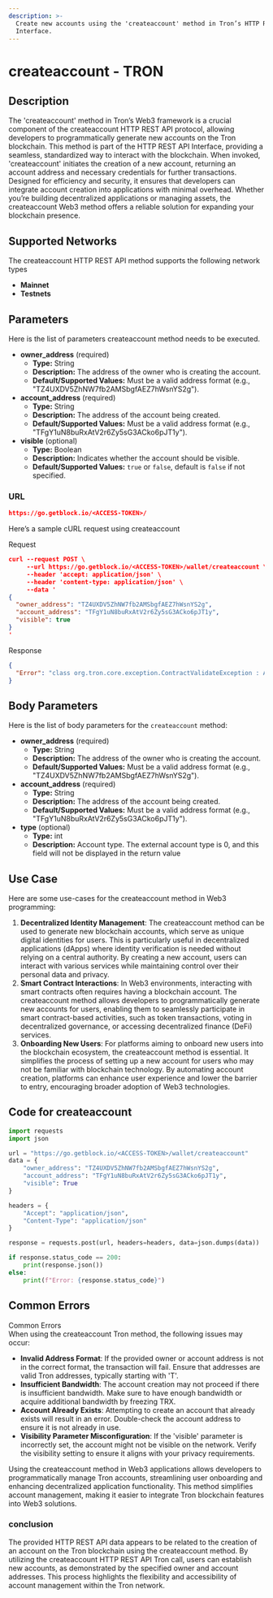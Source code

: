 ```yaml
---
description: >-
  Create new accounts using the 'createaccount' method in Tron’s HTTP REST API
  Interface.
---
```


# createaccount - TRON

## Description

The 'createaccount' method in Tron’s Web3 framework is a crucial component of the createaccount HTTP REST API protocol, allowing developers to programmatically generate new accounts on the Tron blockchain. This method is part of the HTTP REST API Interface, providing a seamless, standardized way to interact with the blockchain. When invoked, 'createaccount' initiates the creation of a new account, returning an account address and necessary credentials for further transactions. Designed for efficiency and security, it ensures that developers can integrate account creation into applications with minimal overhead. Whether you’re building decentralized applications or managing assets, the createaccount Web3 method offers a reliable solution for expanding your blockchain presence.

## Supported Networks

The createaccount HTTP REST API method supports the following network types

* **Mainnet**
* **Testnets**

## Parameters

Here is the list of parameters createaccount method needs to be executed.

* **owner\_address** (required)
  * **Type:** String
  * **Description:** The address of the owner who is creating the account.
  * **Default/Supported Values:** Must be a valid address format (e.g., "TZ4UXDV5ZhNW7fb2AMSbgfAEZ7hWsnYS2g").
* **account\_address** (required)
  * **Type:** String
  * **Description:** The address of the account being created.
  * **Default/Supported Values:** Must be a valid address format (e.g., "TFgY1uN8buRxAtV2r6Zy5sG3ACko6pJT1y").
* **visible** (optional)
  * **Type:** Boolean
  * **Description:** Indicates whether the account should be visible.
  * **Default/Supported Values:** `true` or `false`, default is `false` if not specified.

### URL

```json
https://go.getblock.io/<ACCESS-TOKEN>/
```

Here’s a sample cURL request using createaccount

Request

```json
curl --request POST \
     --url https://go.getblock.io/<ACCESS-TOKEN>/wallet/createaccount \
     --header 'accept: application/json' \
     --header 'content-type: application/json' \
     --data '
{
  "owner_address": "TZ4UXDV5ZhNW7fb2AMSbgfAEZ7hWsnYS2g",
  "account_address": "TFgY1uN8buRxAtV2r6Zy5sG3ACko6pJT1y",
  "visible": true
}
'
```

Response

```json
{
  "Error": "class org.tron.core.exception.ContractValidateException : Account has existed"
}
```

## Body Parameters

Here is the list of body parameters for the `createaccount` method:

* **owner\_address** (required)
  * **Type:** String
  * **Description:** The address of the owner who is creating the account.
  * **Default/Supported Values:** Must be a valid address format (e.g., "TZ4UXDV5ZhNW7fb2AMSbgfAEZ7hWsnYS2g").
* **account\_address** (required)
  * **Type:** String
  * **Description:** The address of the account being created.
  * **Default/Supported Values:** Must be a valid address format (e.g., "TFgY1uN8buRxAtV2r6Zy5sG3ACko6pJT1y").
* **type** (optional)
  * **Type:** int
  * **Description:** Account type. The external account type is 0, and this field will not be displayed in the return value

## Use Case

Here are some use-cases for the createaccount method in Web3 programming:

1. **Decentralized Identity Management**: The createaccount method can be used to generate new blockchain accounts, which serve as unique digital identities for users. This is particularly useful in decentralized applications (dApps) where identity verification is needed without relying on a central authority. By creating a new account, users can interact with various services while maintaining control over their personal data and privacy.
2. **Smart Contract Interactions**: In Web3 environments, interacting with smart contracts often requires having a blockchain account. The createaccount method allows developers to programmatically generate new accounts for users, enabling them to seamlessly participate in smart contract-based activities, such as token transactions, voting in decentralized governance, or accessing decentralized finance (DeFi) services.
3. **Onboarding New Users**: For platforms aiming to onboard new users into the blockchain ecosystem, the createaccount method is essential. It simplifies the process of setting up a new account for users who may not be familiar with blockchain technology. By automating account creation, platforms can enhance user experience and lower the barrier to entry, encouraging broader adoption of Web3 technologies.

## Code for createaccount

```python
import requests
import json

url = "https://go.getblock.io/<ACCESS-TOKEN>/wallet/createaccount"
data = {
    "owner_address": "TZ4UXDV5ZhNW7fb2AMSbgfAEZ7hWsnYS2g",
    "account_address": "TFgY1uN8buRxAtV2r6Zy5sG3ACko6pJT1y",
    "visible": True
}

headers = {
    "Accept": "application/json",
    "Content-Type": "application/json"
}

response = requests.post(url, headers=headers, data=json.dumps(data))

if response.status_code == 200:
    print(response.json())
else:
    print(f"Error: {response.status_code}")

```

## Common Errors

Common Errors\
When using the createaccount Tron method, the following issues may occur:

* **Invalid Address Format**: If the provided owner or account address is not in the correct format, the transaction will fail. Ensure that addresses are valid Tron addresses, typically starting with 'T'.
* **Insufficient Bandwidth**: The account creation may not proceed if there is insufficient bandwidth. Make sure to have enough bandwidth or acquire additional bandwidth by freezing TRX.
* **Account Already Exists**: Attempting to create an account that already exists will result in an error. Double-check the account address to ensure it is not already in use.
* **Visibility Parameter Misconfiguration**: If the 'visible' parameter is incorrectly set, the account might not be visible on the network. Verify the visibility setting to ensure it aligns with your privacy requirements.

Using the createaccount method in Web3 applications allows developers to programmatically manage Tron accounts, streamlining user onboarding and enhancing decentralized application functionality. This method simplifies account management, making it easier to integrate Tron blockchain features into Web3 solutions.

### conclusion

The provided HTTP REST API data appears to be related to the creation of an account on the Tron blockchain using the createaccount method. By utilizing the createaccount HTTP REST API Tron call, users can establish new accounts, as demonstrated by the specified owner and account addresses. This process highlights the flexibility and accessibility of account management within the Tron network.
